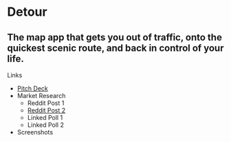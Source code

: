 # Detour
## The map app that gets you out of traffic, onto the quickest scenic route, and back in control of your life. 

Links
- [Pitch Deck](https://pitch.detour.fyi)
- Market Research
  - Reddit Post 1
  - [Reddit Post 2](https://www.reddit.com/r/roadtrip/comments/1kiszd7/what_makes_a_drive_feel_worth_it/)
  - Linked Poll 1
  - Linked Poll 2
- Screenshots
